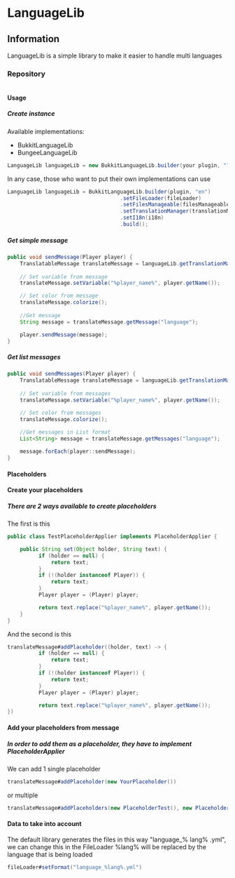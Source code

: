 # LanguageLib

## Information
LanguageLib is a simple library to make it easier to handle multi languages

### Repository
````xml
````

#### Usage

##### Create instance

Available implementations:
  - BukkitLanguageLib
  - BungeeLanguageLib

````java
LanguageLib languageLib = new BukkitLanguageLib.builder(your plugin, "language").build();
````

In any case, those who want to put their own implementations can use
````java
LanguageLib languageLib = BukkitLanguageLib.builder(plugin, "en")
                                    .setFileLoader(fileLoader)
                                    .setFilesManageable(filesManageable)
                                    .setTranslationManager(translationManager)
                                    .setI18n(i18n)
                                    .build();
````

##### Get simple message
````java
public void sendMessage(Player player) {
    TranslatableMessage translateMessage = languageLib.getTranslationManager().getTranslation("path");
    
    // Set variable from message
    translateMessage.setVariable("%player_name%", player.getName());

    // Set color from message
    translateMessage.colorize();
    
    //Get message
    String message = translateMessage.getMessage("language");

    player.sendMessage(message);
}
````

##### Get list messages
````java
public void sendMessages(Player player) {
    TranslatableMessage translateMessage = languageLib.getTranslationManager().getTranslation("path");
    
    // Set variable from messages
    translateMessage.setVariable("%player_name%", player.getName());

    // Set color from messages
    translateMessage.colorize();
    
    //Get messages in List format
    List<String> message = translateMessage.getMessages("language");

    message.forEach(player::sendMessage);
}
````

#### Placeholders

#### Create your placeholders

##### There are 2 ways available to create placeholders

The first is this
````java
public class TestPlaceholderApplier implements PlaceholderApplier {

    public String set(Object holder, String text) {
          if (holder == null) {
              return text;
          }
          if (!(holder instanceof Player)) {
              return text;
          }
          Player player = (Player) player;

          return text.replace("%player_name%", player.getName());
    }
}
````

And the second is this
````java
translateMessage#addPlaceholder((holder, text) -> {
          if (holder == null) {
              return text;
          }
          if (!(holder instanceof Player)) {
              return text;
          }
          Player player = (Player) player;

          return text.replace("%player_name%", player.getName());
})
````

#### Add your placeholders from message

##### In order to add them as a placeholder, they have to implement PlaceholderApplier

We can add 1 single placeholder

```java
translateMessage#addPlaceholder(new YourPlaceholder())
```

or multiple

```java
translateMessage#addPlaceholders(new PlaceholderTest(), new Placeholder());
```

#### Data to take into account
The default library generates the files in this way "language_% lang% .yml", we can change this in the FileLoader
%lang% will be replaced by the language that is being loaded
````java
fileLoader#setFormat("language_%lang%.yml")
````

